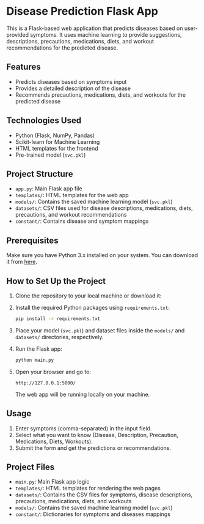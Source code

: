 # Disease Prediction Flask App

This is a Flask-based web application that predicts diseases based on user-provided symptoms. It uses machine learning to provide suggestions, descriptions, precautions, medications, diets, and workout recommendations for the predicted disease.

## Features

- Predicts diseases based on symptoms input
- Provides a detailed description of the disease
- Recommends precautions, medications, diets, and workouts for the predicted disease

## Technologies Used

- Python (Flask, NumPy, Pandas)
- Scikit-learn for Machine Learning
- HTML templates for the frontend
- Pre-trained model (`svc.pkl`)

## Project Structure

- `app.py`: Main Flask app file
- `templates/`: HTML templates for the web app
- `models/`: Contains the saved machine learning model (`svc.pkl`)
- `datasets/`: CSV files used for disease descriptions, medications, diets, precautions, and workout recommendations
- `constant/`: Contains disease and symptom mappings

## Prerequisites

Make sure you have Python 3.x installed on your system. You can download it from [here](https://www.python.org/downloads/).

## How to Set Up the Project

1. Clone the repository to your local machine or download it:

2. Install the required Python packages using `requirements.txt`:

    ```bash
    pip install -r requirements.txt
    ```

3. Place your model (`svc.pkl`) and dataset files inside the `models/` and `datasets/` directories, respectively.

4. Run the Flask app:

    ```bash
    python main.py
    ```

5. Open your browser and go to:

    ```
    http://127.0.0.1:5000/
    ```

    The web app will be running locally on your machine.

## Usage

1. Enter symptoms (comma-separated) in the input field.
2. Select what you want to know (Disease, Description, Precaution, Medications, Diets, Workouts).
3. Submit the form and get the predictions or recommendations.

## Project Files

- `main.py`: Main Flask app logic
- `templates/`: HTML templates for rendering the web pages
- `datasets/`: Contains the CSV files for symptoms, disease descriptions, precautions, medications, diets, and workouts
- `models/`: Contains the saved machine learning model (`svc.pkl`)
- `constant/`: Dictionaries for symptoms and diseases mappings


